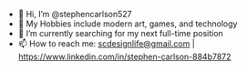 - 👋 Hi, I’m @stephencarlson527
- 👀 My Hobbies include modern art, games, and technology
- 🌱 I’m currently searching for my next full-time position
- 📫 How to reach me: scdesignlife@gmail.com | https://www.linkedin.com/in/stephen-carlson-884b7872

<!---
stephencarlson527/stephencarlson527 is a ✨ special ✨ repository because its `README.md` (this file) appears on your GitHub profile.
You can click the Preview link to take a look at your changes.
--->
